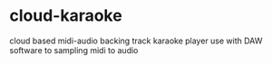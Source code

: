 # cloud-karaoke
cloud based midi-audio backing track karaoke player use with DAW software to sampling midi to audio
